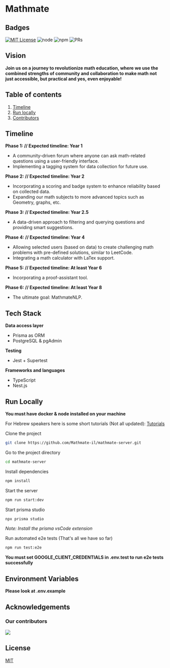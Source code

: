 # Mathmate

## Badges

[![MIT License](https://img.shields.io/badge/License-MIT-green.svg)](https://choosealicense.com/licenses/mit/)
![node](https://img.shields.io/badge/node-16.13.1-green)
![npm](https://img.shields.io/badge/npm-8.1.2-green)
![PRs](https://img.shields.io/badge/PRs-Welcome-green)

## Vision

**Join us on a journey to revolutionize math education, where we use the combined strengths of community and collaboration to make math not just accessible, but practical and yes, even enjoyable!**

## Table of contents

1. [Timeline](#timeline)
2. [Run locally](#run-locally)
3. [Contributors](#contributors)

## Timeline <a name='timeline' />

**Phase 1: // Expected timeline: Year 1**

- A community-driven forum where anyone can ask math-related questions using a user-friendly interface.
- Implementing a tagging system for data collection for future use.

**Phase 2: // Expected timeline: Year 2**

- Incorporating a scoring and badge system to enhance reliability based on collected data.
- Expanding our math subjects to more advanced topics such as Geometry, graphs, etc.

**Phase 3: // Expected timeline: Year 2.5**

- A data-driven approach to filtering and querying questions and providing smart suggestions.

**Phase 4: // Expected timeline: Year 4**

- Allowing selected users (based on data) to create challenging math problems with pre-defined solutions, similar to LeetCode.
- Integrating a math calculator with LaTex support.

**Phase 5: // Expected timeline: At least Year 6**

- Incorporating a proof-assistant tool.

**Phase 6: // Expected timeline: At least Year 8**

- The ultimate goal: MathmateNLP.

## Tech Stack

**Data access layer**

- Prisma as ORM
- PostgreSQL & pgAdmin

**Testing**

- Jest + Supertest

**Frameworks and languages**

- TypeScript
- Nest.js

## Run Locally <a name='run-locally' />

**You must have docker & node installed on your machine**

For Hebrew speakers here is some short tutorials (Not all updated): [Tutorials](https://www.youtube.com/playlist?list=PLHhHN29St7TV5thp8GI9sRdrm2EZc46wC)

Clone the project

```bash
git clone https://github.com/Mathmate-il/mathmate-server.git
```

Go to the project directory

```bash
cd mathmate-server
```

Install dependencies

```bash
npm install
```

Start the server

```bash
npm run start:dev
```

Start prisma studio

```bash
npx prisma studio
```

_Note: Install the prisma vsCode extension_

Run automated e2e tests (That's all we have so far)

```bash
npm run test:e2e
```

**You must set GOOGLE_CLIENT_CREDENTIALS in .env.test to run e2e tests successfully**

## Environment Variables

**Please look at .env.example**

## Acknowledgements

### Our contributors <a name='contributors' />

<a href="https://github.com/Mathmate-il/Mathmate-server/graphs/contributors">
  <img src="https://contrib.rocks/image?repo=Mathmate-il/Mathmate-server" />
</a>

## License

[MIT](https://choosealicense.com/licenses/mit/)
